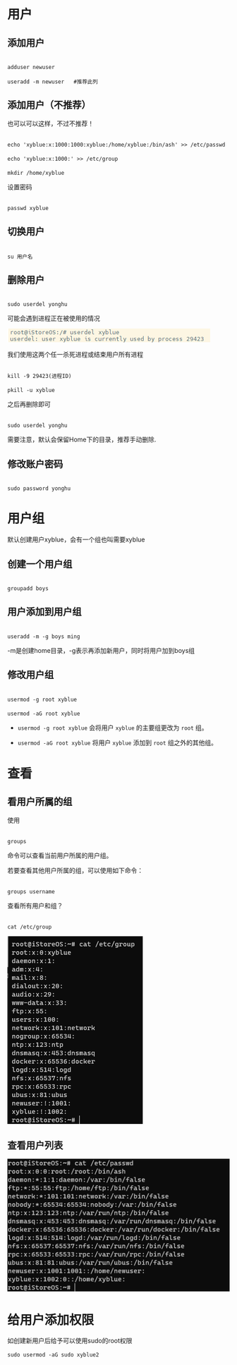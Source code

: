 # 用户

## 添加用户

```

adduser newuser

useradd -m newuser   #推荐此列

```

## 添加用户（不推荐）

也可以可以这样，不过不推荐！

```

echo 'xyblue:x:1000:1000:xyblue:/home/xyblue:/bin/ash' >> /etc/passwd

echo 'xyblue:x:1000:' >> /etc/group

mkdir /home/xyblue

```

设置密码

```

passwd xyblue

```

## 切换用户

```

su 用户名

```

## 删除用户

  

```

sudo userdel yonghu

```

可能会遇到进程正在被使用的情况

![Pasted-image-20231210025850.png](00_sync/00linux/Linux下分配用户及其赋权/Linux下分配用户及其赋权/Pasted-image-20231210025850.png)

我们使用这两个任一杀死进程或结束用户所有进程

```

kill -9 29423(进程ID)

pkill -u xyblue

```

之后再删除即可

```

sudo userdel yonghu

```

需要注意，默认会保留Home下的目录，推荐手动删除.

## 修改账户密码

```

sudo password yonghu

```

  

# 用户组

默认创建用户xyblue，会有一个组也叫需要xyblue

## 创建一个用户组

```

groupadd boys

```

## 用户添加到用户组

```

useradd -m -g boys ming

```

-m是创建home目录，-g表示再添加新用户，同时将用户加到boys组

  

## 修改用户组

```

usermod -g root xyblue

usermod -aG root xyblue

```

- `usermod -g root xyblue` 会将用户 `xyblue` 的主要组更改为 `root` 组。

- `usermod -aG root xyblue` 将用户 `xyblue` 添加到 `root` 组之外的其他组。

# 查看

##

## 看用户所属的组

  

使用

```

groups

```

命令可以查看当前用户所属的用户组。

  

若要查看其他用户所属的组，可以使用如下命令：

```

groups username

```

查看所有用户和组？

```

cat /etc/group

```

![Pasted-image-20231210032249.png](00_sync/00linux/Linux下分配用户及其赋权/Linux下分配用户及其赋权/Pasted-image-20231210032249.png)

## 查看用户列表

![Pasted-image-20231210032201.png](00_sync/00linux/Linux下分配用户及其赋权/Linux下分配用户及其赋权/Pasted-image-20231210032201.png)
# 给用户添加权限
如创建新用户后给予可以使用sudo的root权限
```
sudo usermod -aG sudo xyblue2
```